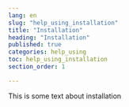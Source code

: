 ```yaml
---
lang: en
slug: "help_using_installation"
title: "Installation"
heading: "Installation"
published: true
categories: help_using
toc: help_using_installation
section_order: 1

---
```


This is some text about installation